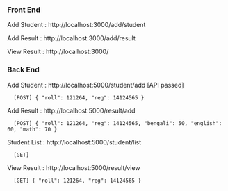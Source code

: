 ### Front End
Add Student		: http://localhost:3000/add/student

Add Result		: http://localhost:3000/add/result

View Result		: http://localhost:3000/


### Back End
Add Student		: http://localhost:5000/student/add		[API passed] 

`	[POST]
	{
		"roll": 121264,
		"reg": 14124565
	}
`


Add Result		: http://localhost:5000/result/add

`	[POST]
	{
		"roll": 121264,
		"reg": 14124565,
		"bengali": 50,
		"english": 60,
		"math": 70
	}
`


Student List	: http://localhost:5000/student/list

`	[GET]
`


View Result		: http://localhost:5000/result/view

`	[GET]
	{
		"roll": 121264,
		"reg": 14124565
	}
`